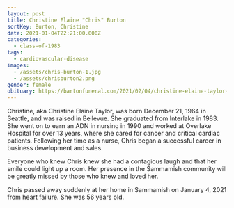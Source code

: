 ```yaml
---
layout: post
title: Christine Elaine "Chris" Burton
sortKey: Burton, Christine
date: 2021-01-04T22:21:00.000Z
categories:
  - class-of-1983
tags:
  - cardiovascular-disease
images:
  - /assets/chris-burton-1.jpg
  - /assets/chrisburton2.png
gender: female
obituary: https://bartonfuneral.com/2021/02/04/christine-elaine-taylor-burton
---
```

Christine, aka Christine Elaine Taylor, was born December 21, 1964 in Seattle, and was raised in Bellevue. She graduated from Interlake in 1983. She went on to earn an ADN in nursing in 1990 and worked at Overlake Hospital for over 13 years, where she cared for cancer and critical cardiac patients. Following her time as a nurse, Chris began a successful career in business development and sales.

Everyone who knew Chris knew she had a contagious laugh and that her smile could light up a room. Her presence in the Sammamish community will be greatly missed by those who knew and loved her.

Chris passed away suddenly at her home in Sammamish on January 4, 2021 from heart failure. She was 56 years old.